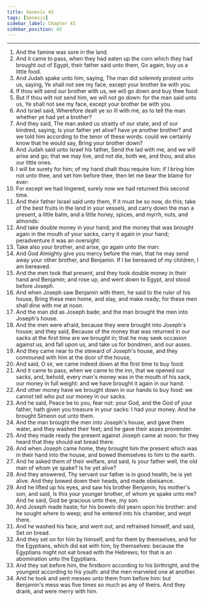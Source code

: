 ```yaml
---
title: Genesis 43
tags: [Genesis]
sidebar_label: Chapter 43
sidebar_position: 43
---
```


---
1. And the famine was sore in the land.
2. And it came to pass, when they had eaten up the corn which they had brought out of Egypt, their father said unto them, Go again, buy us a little food.
3. And Judah spake unto him, saying, The man did solemnly protest unto us, saying, Ye shall not see my face, except your brother be with you.
4. If thou wilt send our brother with us, we will go down and buy thee food:
5. But if thou wilt not send him, we will not go down: for the man said unto us, Ye shall not see my face, except your brother be with you.
6. And Israel said, Wherefore dealt ye so ill with me, as to tell the man whether ye had yet a brother?
7. And they said, The man asked us straitly of our state, and of our kindred, saying, Is your father yet alive? have ye another brother? and we told him according to the tenor of these words: could we certainly know that he would say, Bring your brother down?
8. And Judah said unto Israel his father, Send the lad with me, and we will arise and go; that we may live, and not die, both we, and thou, and also our little ones.
9. I will be surety for him; of my hand shalt thou require him: if I bring him not unto thee, and set him before thee, then let me bear the blame for ever:
10. For except we had lingered, surely now we had returned this second time.
11. And their father Israel said unto them, If it must be so now, do this; take of the best fruits in the land in your vessels, and carry down the man a present, a little balm, and a little honey, spices, and myrrh, nuts, and almonds:
12. And take double money in your hand; and the money that was brought again in the mouth of your sacks, carry it again in your hand; peradventure it was an oversight:
13. Take also your brother, and arise, go again unto the man:
14. And God Almighty give you mercy before the man, that he may send away your other brother, and Benjamin. If I be bereaved of my children, I am bereaved.
15. And the men took that present, and they took double money in their hand and Benjamin; and rose up, and went down to Egypt, and stood before Joseph.
16. And when Joseph saw Benjamin with them, he said to the ruler of his house, Bring these men home, and slay, and make ready; for these men shall dine with me at noon.
17. And the man did as Joseph bade; and the man brought the men into Joseph's house.
18. And the men were afraid, because they were brought into Joseph's house; and they said, Because of the money that was returned in our sacks at the first time are we brought in; that he may seek occasion against us, and fall upon us, and take us for bondmen, and our asses.
19. And they came near to the steward of Joseph's house, and they communed with him at the door of the house,
20. And said, O sir, we came indeed down at the first time to buy food:
21. And it came to pass, when we came to the inn, that we opened our sacks, and, behold, every man's money was in the mouth of his sack, our money in full weight: and we have brought it again in our hand.
22. And other money have we brought down in our hands to buy food: we cannot tell who put our money in our sacks.
23. And he said, Peace be to you, fear not: your God, and the God of your father, hath given you treasure in your sacks: I had your money. And he brought Simeon out unto them.
24. And the man brought the men into Joseph's house, and gave them water, and they washed their feet; and he gave their asses provender.
25. And they made ready the present against Joseph came at noon: for they heard that they should eat bread there.
26. And when Joseph came home, they brought him the present which was in their hand into the house, and bowed themselves to him to the earth.
27. And he asked them of their welfare, and said, Is your father well, the old man of whom ye spake? Is he yet alive?
28. And they answered, Thy servant our father is in good health, he is yet alive. And they bowed down their heads, and made obeisance.
29. And he lifted up his eyes, and saw his brother Benjamin, his mother's son, and said, Is this your younger brother, of whom ye spake unto me? And he said, God be gracious unto thee, my son.
30. And Joseph made haste; for his bowels did yearn upon his brother: and he sought where to weep; and he entered into his chamber, and wept there.
31. And he washed his face, and went out, and refrained himself, and said, Set on bread.
32. And they set on for him by himself, and for them by themselves, and for the Egyptians, which did eat with him, by themselves: because the Egyptians might not eat bread with the Hebrews; for that is an abomination unto the Egyptians.
33. And they sat before him, the firstborn according to his birthright, and the youngest according to his youth: and the men marveled one at another.
34. And he took and sent messes unto them from before him: but Benjamin's mess was five times so much as any of theirs. And they drank, and were merry with him.